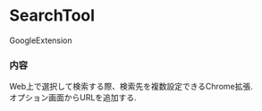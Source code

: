 # SearchTool
GoogleExtension<br>

### 内容
Web上で選択して検索する際、検索先を複数設定できるChrome拡張.<br>
オプション画面からURLを追加する.<br>